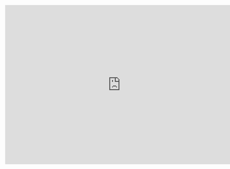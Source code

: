 <iframe src="https://docs.google.com/forms/d/e/1FAIpQLScfQcxom8mwazjUHXUQF93r4dTAwnYhVBc9w2OPwG6vgL_sPQ/viewform?embedded=true" width="750" height="520" frameborder="0" marginheight="0" marginwidth="0">Loading...</iframe>
